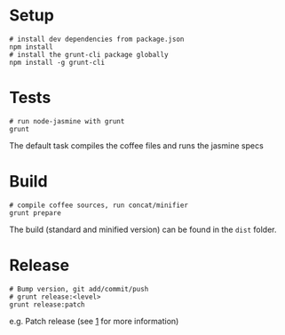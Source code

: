 # Setup

    # install dev dependencies from package.json
    npm install
    # install the grunt-cli package globally
    npm install -g grunt-cli

# Tests

    # run node-jasmine with grunt
    grunt

The default task compiles the coffee files and runs the jasmine specs

# Build

    # compile coffee sources, run concat/minifier
    grunt prepare

The build (standard and minified version) can be found in the `dist`
folder.

# Release

    # Bump version, git add/commit/push
    # grunt release:<level>
    grunt release:patch

e.g. Patch release (see [1] for more information)

[1]: https://github.com/geddski/grunt-release
